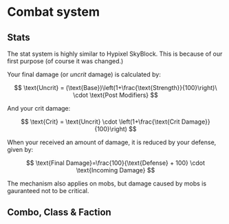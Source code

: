 # Combat system
## Stats
The stat system is highly similar to Hypixel SkyBlock. This is because of our first purpose (of course it was changed.)

Your final damage (or *uncrit* damage) is calculated by:

$$
\text{Uncrit} = (\text{Base})\left(1+\frac{\text{Strength}}{100}\right)\ \cdot \text{Post Modifiers}
$$

And your crit damage:

$$
\text{Crit} = \text{Uncrit} \cdot \left(1+\frac{\text{Crit Damage}}{100}\right)
$$

When your received an amount of damage, it is reduced by your defense, given by:

$$
\text{Final Damage}=\frac{100}{\text{Defense} + 100} \cdot \text{Incoming Damage}
$$

The mechanism also applies on mobs, but damage caused by mobs is gauranteed not to be critical.

## Combo, Class & Faction
